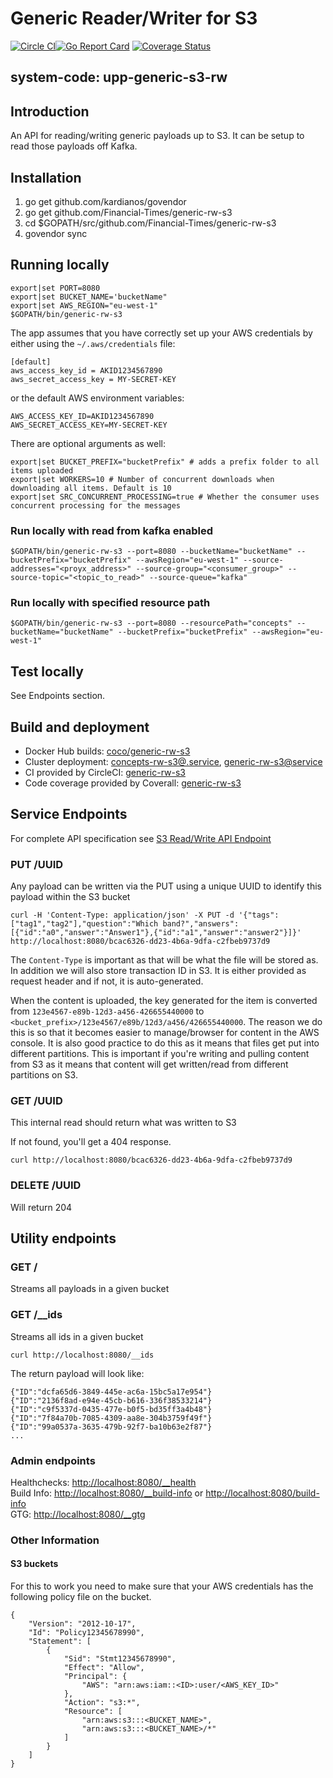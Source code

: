 # Generic Reader/Writer for S3 

[![Circle CI](https://circleci.com/gh/Financial-Times/generic-rw-s3.svg?style=shield)](https://circleci.com/gh/Financial-Times/generic-rw-s3)[![Go Report Card](https://goreportcard.com/badge/github.com/Financial-Times/generic-rw-s3)](https://goreportcard.com/report/github.com/Financial-Times/generic-rw-s3) [![Coverage Status](https://coveralls.io/repos/github/Financial-Times/generic-rw-s3/badge.svg)](https://coveralls.io/github/Financial-Times/generic-rw-s3)
 
## system-code: upp-generic-s3-rw
## Introduction
An API for reading/writing generic payloads up to S3. It can be setup to read those payloads off Kafka.

## Installation

1. go get github.com/kardianos/govendor
2. go get github.com/Financial-Times/generic-rw-s3
3. cd $GOPATH/src/github.com/Financial-Times/generic-rw-s3
4. govendor sync


## Running locally

```
export|set PORT=8080
export|set BUCKET_NAME='bucketName"
export|set AWS_REGION="eu-west-1"
$GOPATH/bin/generic-rw-s3
```
The app assumes that you have correctly set up your AWS credentials by either using the `~/.aws/credentials` file:

```
[default]
aws_access_key_id = AKID1234567890
aws_secret_access_key = MY-SECRET-KEY
```

or the default AWS environment variables:

```
AWS_ACCESS_KEY_ID=AKID1234567890
AWS_SECRET_ACCESS_KEY=MY-SECRET-KEY
```

There are optional arguments as well:
```
export|set BUCKET_PREFIX="bucketPrefix" # adds a prefix folder to all items uploaded
export|set WORKERS=10 # Number of concurrent downloads when downloading all items. Default is 10
export|set SRC_CONCURRENT_PROCESSING=true # Whether the consumer uses concurrent processing for the messages
```

### Run locally with read from kafka enabled
`$GOPATH/bin/generic-rw-s3 --port=8080 --bucketName="bucketName" --bucketPrefix="bucketPrefix" --awsRegion="eu-west-1" --source-addresses="<proyx_address>" --source-group="<consumer_group>" --source-topic="<topic_to_read>" --source-queue="kafka"`

### Run locally with specified resource path
`$GOPATH/bin/generic-rw-s3 --port=8080 --resourcePath="concepts" --bucketName="bucketName" --bucketPrefix="bucketPrefix" --awsRegion="eu-west-1"`

## Test locally
See Endpoints section.

## Build and deployment
* Docker Hub builds: [coco/generic-rw-s3](https://hub.docker.com/r/coco/generic-rw-s3/)
* Cluster deployment:  [concepts-rw-s3@.service](https://github.com/Financial-Times/pub-service-files), [generic-rw-s3@service](https://github.com/Financial-Times/up-service-files)
* CI provided by CircleCI: [generic-rw-s3](https://circleci.com/gh/Financial-Times/generic-rw-s3)
* Code coverage provided by Coverall: [generic-rw-s3](https://coveralls.io/github/Financial-Times/generic-rw-s3)

## Service Endpoints
For complete API specification see [S3 Read/Write API Endpoint](https://docs.google.com/document/d/1Ck-o0Le9cXOfm-aVjiGmOT7ZTB5W5fDTsPqGkhzfa-U/edit#)

### PUT /UUID

Any payload can be written via the PUT using a unique UUID to identify this payload within the S3 bucket

```
curl -H 'Content-Type: application/json' -X PUT -d '{"tags":["tag1","tag2"],"question":"Which band?","answers":[{"id":"a0","answer":"Answer1"},{"id":"a1","answer":"answer2"}]}' http://localhost:8080/bcac6326-dd23-4b6a-9dfa-c2fbeb9737d9
```

The `Content-Type` is important as that will be what the file will be stored as.
In addition we will also store transaction ID in S3. It is either provided as request header and if not, it is auto-generated.

When the content is uploaded, the key generated for the item is converted from 
`123e4567-e89b-12d3-a456-426655440000` to `<bucket_prefix>/123e4567/e89b/12d3/a456/426655440000`. 
The reason we do this is so that it becomes easier to manage/browser for content in the AWS console. 
It is also good practice to do this as it means that files get put into different partitions. 
This is important if you're writing and pulling content from S3 as it means that content will get written/read from different partitions on S3.

### GET /UUID
This internal read should return what was written to S3

If not found, you'll get a 404 response.

```
curl http://localhost:8080/bcac6326-dd23-4b6a-9dfa-c2fbeb9737d9
```

### DELETE /UUID
Will return 204

## Utility endpoints

### GET /
Streams all payloads in a given bucket

### GET /__ids
Streams all ids in a given bucket

```
curl http://localhost:8080/__ids
```

The return payload will look like:

```
{"ID":"dcfa65d6-3849-445e-ac6a-15bc5a17e954"}
{"ID":"2136f8ad-e94e-45cb-b616-336f38533214"}
{"ID":"c9f5337d-0435-477e-b0f5-bd35ff3a4b48"}
{"ID":"7f84a70b-7085-4309-aa8e-304b3759f49f"}
{"ID":"99a0537a-3635-479b-92f7-ba10b63e2f87"}
...
```

### Admin endpoints

Healthchecks: [http://localhost:8080/__health](http://localhost:8080/__health)  
Build Info: [http://localhost:8080/__build-info](http://localhost:8080/build-info) or [http://localhost:8080/build-info](http://localhost:8080/__build-info)   
GTG: [http://localhost:8080/__gtg](http://localhost:8080/__gtg) 


### Other Information

#### S3 buckets

For this to work you need to make sure that your AWS credentials has the following policy file on the bucket.
```
{
	"Version": "2012-10-17",
	"Id": "Policy12345678990",
	"Statement": [
		{
			"Sid": "Stmt12345678990",
			"Effect": "Allow",
			"Principal": {
				"AWS": "arn:aws:iam::<ID>:user/<AWS_KEY_ID>"
			},
			"Action": "s3:*",
			"Resource": [
				"arn:aws:s3:::<BUCKET_NAME>",
				"arn:aws:s3:::<BUCKET_NAME>/*"
			]
		}
	]
}
```
